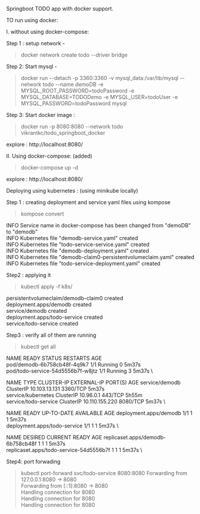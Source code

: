 Springboot TODO app with docker support. 

TO run using docker: 

I. without using docker-compose:

Step 1 : setup network -
> docker network create todo  --driver bridge

Step 2: Start mysql -
> docker run --detach -p 3360:3360 -v mysql_data:/var/lib/mysql --network todo --name demoDB  -e MYSQL_ROOT_PASSWORD=todoPassword -e MYSQL_DATABASE=TODODemo -e MYSQL_USER=todoUser -e MYSQL_PASSWORD=todoPassword mysql

Step 3: Start docker image : 
>docker run -p 8080:8080 --network todo vikrantkc/todo_springboot_docker

explore : http://localhost:8080/

II. Using docker-compose: (added)

> docker-compose up -d

explore : http://localhost:8080/


Deploying using kubernetes : (using minikube locally)


Step 1 : creating deployment and service yaml files using kompose
> kompose convert

INFO Service name in docker-compose has been changed from "demoDB" to "demodb" \
INFO Kubernetes file "demodb-service.yaml" created \
INFO Kubernetes file "todo-service-service.yaml" created \
INFO Kubernetes file "demodb-deployment.yaml" created \
INFO Kubernetes file "demodb-claim0-persistentvolumeclaim.yaml" created \
INFO Kubernetes file "todo-service-deployment.yaml" created 



Step2 : applying it 
> kubectl apply -f k8s/

persistentvolumeclaim/demodb-claim0 created \
deployment.apps/demodb created \
service/demodb created\
deployment.apps/todo-service created \
service/todo-service created

Step3 : verify all of them are running
> kubectl get all

NAME                                READY   STATUS    RESTARTS   AGE \
pod/demodb-6b758cb48f-4q9k7         1/1     Running   0          5m37s \
pod/todo-service-54d5556b7f-w8jtz   1/1     Running   3          5m37s \


NAME                   TYPE        CLUSTER-IP       EXTERNAL-IP   PORT(S)    AGE
service/demodb         ClusterIP   10.103.13.131    <none>        3360/TCP   5m37s \
service/kubernetes     ClusterIP   10.96.0.1        <none>        443/TCP    5h55m \
service/todo-service   ClusterIP   10.110.155.220   <none>        8080/TCP   5m37s \


NAME                           READY   UP-TO-DATE   AVAILABLE   AGE
deployment.apps/demodb         1/1     1            1           5m37s \
deployment.apps/todo-service   1/1     1            1           5m37s \

NAME                                      DESIRED   CURRENT   READY   AGE
replicaset.apps/demodb-6b758cb48f         1         1         1       5m37s \
replicaset.apps/todo-service-54d5556b7f   1         1         1       5m37s \


Step4: port forwading
> kubectl port-forward svc/todo-service  8080:8080 
Forwarding from 127.0.0.1:8080 -> 8080 \
Forwarding from [::1]:8080 -> 8080 \
Handling connection for 8080 \
Handling connection for 8080 \
Handling connection for 8080 




